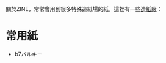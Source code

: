 關於ZINE，常常會用到很多特殊造紙場的紙，這裡有一些[造紙廠](https://cyberstage0.blog.fc2.com/blog-entry-358.html)：

# 常用紙
- b7バルキー
